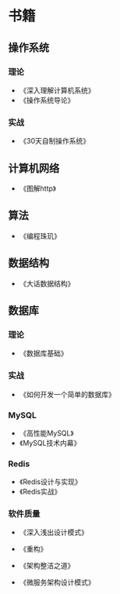 # 书籍

## 操作系统

### 理论

* 《深入理解计算机系统》
* 《操作系统导论》

### 实战

* 《30天自制操作系统》

## 计算机网络

* 《图解http》

## 算法

* 《编程珠玑》

## 数据结构

* 《大话数据结构》

## 数据库

### 理论

* 《数据库基础》

### 实战

* 《如何开发一个简单的数据库》

### MySQL

* 《高性能MySQL》
* 《MySQL技术内幕》

### Redis

* 《Redis设计与实现》
* 《Redis实战》

### 软件质量

* 《深入浅出设计模式》

* 《重构》
* 《架构整洁之道》
* 《微服务架构设计模式》